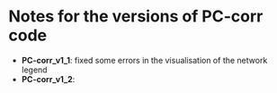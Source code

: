 # Notes for the versions of PC-corr code
- **PC-corr_v1_1**: fixed some errors in the visualisation of the network legend
- **PC-corr_v1_2**: 

